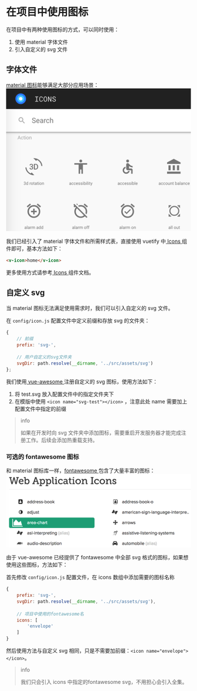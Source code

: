 # 在项目中使用图标

在项目中有两种使用图标的方式，可以同时使用：
1. 使用 material 字体文件
2. 引入自定义的 svg 文件

## 字体文件

[material 图标](https://material.io/icons/)能够满足大部分应用场景：
![material 图标](./images/material-icons.png)

我们已经引入了 material 字体文件和所需样式表，直接使用 vuetify 中[ Icons ](https://vuetifyjs.com/components/icons)组件即可，基本方法如下：

```html
<v-icon>home</v-icon>
```

更多使用方式请参考[ Icons ](https://vuetifyjs.com/components/icons)组件文档。

## 自定义 svg

当 material 图标无法满足使用需求时，我们可以引入自定义的 svg 文件。

在 `config/icon.js` 配置文件中定义前缀和存放 svg 的文件夹：

```js
{
    // 前缀
    prefix: 'svg-',

    // 用户自定义的svg文件夹
    svgDir: path.resolve(__dirname, '../src/assets/svg')
};
```

我们使用[ vue-awesome ](https://github.com/Justineo/vue-awesome)注册自定义的 svg 图标，使用方法如下：

1. 将 test.svg 放入配置文件中的指定文件夹下
2. 在模版中使用 `<icon name="svg-test"></icon>` ，注意此处 name 需要加上配置文件中指定的前缀

> info
>
> 如果在开发时向 svg 文件夹中添加图标，需要重启开发服务器才能完成注册工作。后续会添加热重载支持。

### 可选的 fontawesome 图标

和 material 图标库一样，[fontawesome ](http://fontawesome.io/icons/)包含了大量丰富的图标：
![fontawesome 图标](./images/fontawesome-icons.png)

由于 vue-awesome 已经提供了 fontawesome 中全部 svg 格式的图标，如果想使用这些图标，方法如下：

首先修改 `config/icon.js` 配置文件，在 icons 数组中添加需要的图标名称

```js
{
    prefix: 'svg-',
    svgDir: path.resolve(__dirname, '../src/assets/svg'),

    // 项目中使用的fontawesome名
    icons: [
        'envelope'
    ]
}
```

然后使用方法与自定义 svg 相同，只是不需要加前缀：`<icon name="envelope"></icon>`。

> info
>
> 我们只会引入 icons 中指定的fontawesome svg，不用担心会引入全集。
